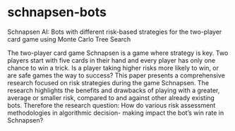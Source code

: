 # schnapsen-bots
Schnapsen AI: Bots with different risk-based strategies for the two-player card game using Monte Carlo Tree Search

The two-player card game Schnapsen is a game
where strategy is key. Two players start with five cards in their hand
and every player has only one chance to win a trick. Is a player taking
higher risks more likely to win, or are safe games the way to success?
This paper presents a comprehensive research focused on risk strategies
during the game Schnapsen. The research highlights the benefits and
drawbacks of playing with a greater, average or smaller risk, compared to
and against other already existing bots. Therefore the research question:
How do various risk assessment methodologies in algorithmic decision-
making impact the bot’s win rate in Schnapsen?
